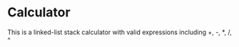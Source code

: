 # Calculator
This is a linked-list stack calculator with valid expressions including +, -, *, /, ^ 
